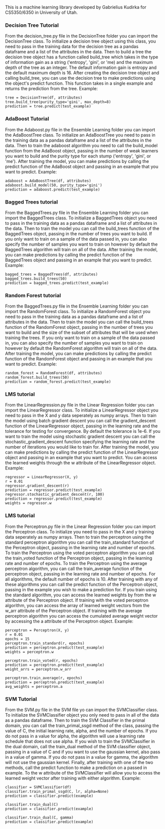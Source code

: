 This is a machine learning library developed by Gabrielius Kudirka for CS5350/6350 in University of Utah.

### Decision Tree Tutorial
From the decision_tree.py file in the DecisionTree folder you can import the DecisionTree class. To initialize a decision tree object using this class, you need to pass in the training data for the decision tree as a pandas dataframe and a list of the attributes in the data. Then to build a tree the decision tree object has a function called build_tree which takes in the type of information gain as a string ('entropy', 'gini', or 'me) and the maximum depth of the tree as an integer. The default information gain is entropy and the default maximum depth is 16. After creating the decision tree object and calling build_tree, you can use the decision tree to make predictions using the object's predict function. This function takes in a single example and returns the prediction from the tree.
Example:
```
tree = DecisionTree(df, attributes)
tree.build_tree(purity_type='gini', max_depth=8)
prediction = tree.predict(test_example)
```

### AdaBoost Tutorial
From the Adaboost.py file in the Ensemble Learning folder you can import the AdaBoostTree class. To initialize an AdaBoostTree you need to pass in the training data as a pandas dataframe and a list of the attributes in the data. Then to train the adaboost algorithm you need to call the build_model function from the AdaBoost object, passing in the number of weak learners you want to build and the purity type for each stump ('entropy', 'gini', or 'me'). After training the model, you can make predictions by calling the predict function of the AdaBoost object and passing in an example that you want to predict.
Example:
```
adaboost = AdaBoostTree(df, attributes)
adaboost.build_model(50, purity_type='gini')
prediction = adaboost.predict(test_example)
```

### Bagged Trees tutorial
From the BaggedTrees.py file in the Ensemble Learning folder you can import the BaggedTrees class. To initialize a BaggedTrees object you need to pass in the training data as a pandas dataframe and a list of attributes in the data. Then to train the model you can call the build_trees function of the BaggedTrees object, passing in the number of trees you want to build. If you only want to train on a sample of the data passed in, you can also specify the number of samples you want to train on however by default the BaggedTrees algorithm will train on all of the data. After training the model, you can make predictions by calling the predict function of the BaggedTrees object and passing in an example that you want to predict.
Example:
```
bagged_trees = BaggedTrees(df, attributes)
bagged_trees.build_trees(50)
prediction = bagged_trees.predict(test_example)
```

### Random Forest tutorial
From the BaggedTrees.py file in the Ensemble Learning folder you can import the RandomForest class. To initialize a RandomForest object you need to pass in the training data as a pandas dataframe and a list of attributes in the data. Then to train the model you can call the build_trees function of the RandomForest object, passing in the number of trees you want to build and the size of the subset of attributes that will be used when training the trees. If you only want to train on a sample of the data passed in, you can also specify the number of samples you want to train on however by default the RandomForest algorithm will train on all of the data. After training the model, you can make predictions by calling the predict function of the RandomForest object and passing in an example that you want to predict.
Example:
```
random_forest = RandomForest(df, attributes)
random_forest.build_trees(50)
prediction = random_forest.predict(test_example)
```

### LMS tutorial
From the LinearRegression.py file in the Linear Regression folder you can import the LinearRegressor class. To initialize a LinearRegressor object you need to pass in the X and y data seperately as numpy arrays. Then to train the model using batch gradient descent you can call the gradient_descent function of the LinearRegressor object, passing in the learning rate and the tolerance for testing for convergence. By default the tolerance is 1e-6. If you want to train the model using stochastic gradient descent you can call the stochastic_gradient_descent function specifying the learning rate and the number of iterations you would like to train for. After training the model, you can make predictions by calling the predict function of the LinearRegressor object and passing in an example that you want to predict. You can access the learned weights through the w attribute of the LinearRegressor object.
Example:
```
regressor = LinearRegressor(X, y)
r = 0.01
regressor.gradient_descent(r)
prediction = regressor.predict(test_example)
regressor.stochastic_gradient_descent(r, 100)
prediction = regressor.predict(test_example)
weights = regressor.w
```

### LMS tutorial
From the Perceptron.py file in the Linear Regression folder you can import the Perceptron class. To initialize you need to pass
in the X and y training data seperately as numpy arrays. Then to train the perceptron using the standard perceptron algorithm you can call the train_standard function of the Perceptron object, passing in the learning rate and number of epochs. To train the Perceptron using the voted perceptron algorithm you can call the train_voted function of the Perceptron object, passing in the learning rate and number of epochs. To train the Perceptron using the average perceptron algorithm, you can call the train_average function of the perceptron object, passing in the learning rate and number of epochs. For all algorithms, the default number of epochs is 10. After training with any of these algorithms you can call the predict function of the Perceptron object, passing in the example you wish to make a prediction for. If you train using the standard algorithm, you can access the learned weights by from the w attribute of the Perceptron object. If training with the voted perceptron algorithm, you can access the array of learned weight vectors from the w_arr attribute of the Perceptron object. If training with the average perceptron algorithm you can access the cumulated average weight vector by accessing the a attribute of the Perceptron object.
Example:
```
perceptron = Perceptron(X, y)
r = 0.01
epochs = 15
perceptron.train_standard(r, epochs)
prediction = perceptron.predict(test_example)
weights = perceptron.w

perceptron.train_voted(r, epochs)
prediction = perceptron.predict(test_example)
weight_arrs = perceptron.w_arr

perceptron.train_average(r, epochs)
prediction = perceptron.predict(test_example)
avg_weights = perceptron.a
```

### SVM Tutorial
From the SVM.py file in the SVM file yo can import the SVMClassifier class. To initialize the SVMClassifier object you only need to pass in all of the data as a pandas dataframe. Then to train the SVM Classifier in the primal domain, you can call the train_primal_ssgd method of the class, passing the value of C, the initial learning rate, alpha, and the number of epochs. If you do not pass in a value for alpha, the algorithm will use a learning rate schedule that does not use alpha. If you wish to train the SVMClassifier in the dual domain, call the train_dual method of the SVM classifier object, passing in a value of C and if you want to use the gaussian kernel, also pass in a value of gamma. If you do not pass in a value for gamma, the algorithm will not use the gaussian kernel. Finally, after training with one of the two methods, call the predict function to make a prediction on a passed in example. To the w attribute of the SVMClassifier will allow you to access the learned weight vector after training with either algorithm.
Example:
```
classifier = SVMClassifier(df)
classifier.train_primal_ssgd(C, lr, alpha=None)
prediction = classifier.predict(example)

classifier.train_dual(C)
prediction = classifier.predict(example)

classifier.train_dual(C, gamma)
prediction = classifier.predict(example)
```